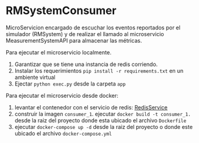 # RMSystemConsumer
MicroServicion encargado de escuchar los eventos reportados por el simulador (RMSystem) y de realizar el llamado al microservicio MeasurementSystemAPI para almacenar las métricas. 


Para ejecutar el microservicio localmente.
1. Garantizar que se tiene una instancia de redis corriendo. 
1. Instalar los requerimientos `pip install -r requirements.txt` en un ambiente virtual
2. Ejectar `python exec.py` desde la carpeta `app`


Para ejecutar el microservicio desde docker:
1. levantar el contenedor con el servicio de redis: [RedisService](https://github.com/OviLuis/RedisService)
1. construir la imagen `consumer_1`. ejecutar `docker build -t consumer_1.` desde la raiz del proyecto donde esta ubicado el archivo `Dockerfile`
2. ejecutar `docker-compose up -d` desde la raiz del proyecto o donde este ubicado el archivo `docker-compose.yml`
